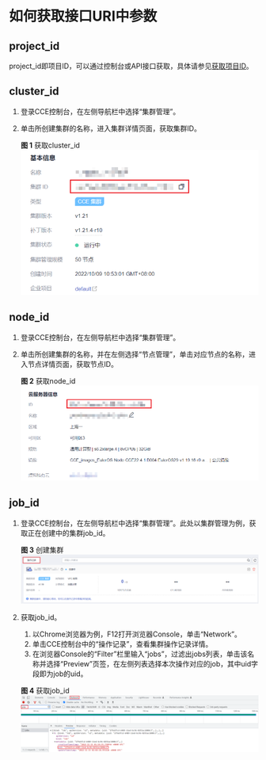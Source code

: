 # 如何获取接口URI中参数<a name="cce_02_0271"></a>

## project\_id<a name="section16020367542"></a>

project\_id即项目ID，可以通过控制台或API接口获取，具体请参见[获取项目ID](获取项目ID.md)。

## cluster\_id<a name="section159011367564"></a>

1.  登录CCE控制台，在左侧导航栏中选择“集群管理”。
2.  单击所创建集群的名称，进入集群详情页面，获取集群ID。

    **图 1**  获取cluster\_id<a name="fig3188153914187"></a>  
    ![](figures/获取cluster_id.png "获取cluster_id")


## node\_id<a name="section38161013195615"></a>

1.  登录CCE控制台，在左侧导航栏中选择“集群管理”。
2.  单击所创建集群的名称，并在左侧选择“节点管理”，单击对应节点的名称，进入节点详情页面，获取节点ID。

    **图 2**  获取node\_id<a name="fig975912216193"></a>  
    ![](figures/获取node_id.png "获取node_id")


## job\_id<a name="section36041618185611"></a>

1.  登录CCE控制台，在左侧导航栏中选择“集群管理”。此处以集群管理为例，获取正在创建中的集群job\_id。

    **图 3**  创建集群<a name="fig1621272512015"></a>  
    ![](figures/创建集群.png "创建集群")

2.  获取job\_id。

    1.  以Chrome浏览器为例，F12打开浏览器Console，单击“Network”。
    2.  单击CCE控制台中的“操作记录”，查看集群操作记录详情。
    3.  在浏览器Console的“Filter”栏里输入“jobs”，过滤出jobs列表，单击该名称并选择“Preview”页签，在左侧列表选择本次操作对应的job，其中uid字段即为job的uid。

    **图 4**  获取job\_id<a name="fig49321312222"></a>  
    ![](figures/获取job_id.png "获取job_id")


